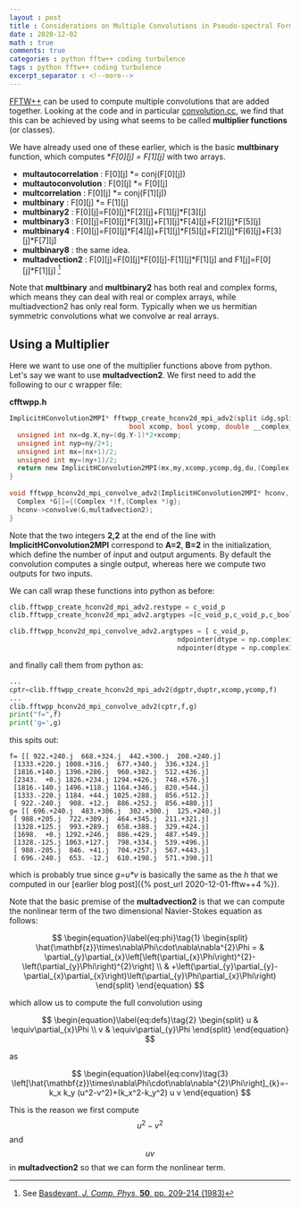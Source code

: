 ```yaml
---
layout : post
title : Considerations on Multiple Convolutions in Pseudo-spectral Formulation
date : 2020-12-02
math : true
comments: true
categories : python fftw++ coding turbulence
tags : python fftw++ coding turbulence
excerpt_separator : <!--more-->
---
```


[FFTW++](https://github.com/dealias/fftwpp) can be used to compute multiple convolutions that are added together. Looking at the code and in particular
[convolution.cc](https://github.com/dealias/fftwpp/blob/master/convolution.cc), we find that this can be achieved by using what seems to be called **multiplier functions** (or classes).

We have already used one of these earlier, which is the basic **multbinary** function, which computes **F[0][j] *= F[1][j]** with two arrays.

<!--more-->

- **multautocorrelation** : F[0][j] \*= conj(F[0][j])
- **multautoconvolution** : F[0][j] \*= F[0][j]
- **multcorrelation** : F[0][j] \*= conj(F[1][j])
- **multbinary** : F[0][j] \*= F[1][j]
- **multbinary2** : F[0][j]=F[0][j]\*F[2][j]+F[1][j]\*F[3][j]
- **multbinary3** : F[0][j]=F[0][j]\*F[3][j]+F[1][j]\*F[4][j]+F[2][j]\*F[5][j]
- **multbinary4** : F[0][j]=F[0][j]\*F[4][j]+F[1][j]\*F[5][j]+F[2][j]\*F[6][j]+F[3][j]\*F[7][j]
- **multbinary8** : the same idea.
- **multadvection2** : F[0][j]=F[0][j]\*F[0][j]-F[1][j]\*F[1][j] and F1[j]=F[0][j]\*F[1][j] [^1]

[^1]: See [Basdevant, *J. Comp. Phys*, **50**, pp. 209-214 (1983)](https://doi.org/10.1016/0021-9991(83)90064-5)

Note that **multbinary** and **multbinary2** has both real and complex forms, which means they can deal with real or complex arrays, while multiadvection2 has only real form. Typically when we us hermitian symmetric convolutions
what we convolve ar real arrays.

## Using a Multiplier

Here we want to use one of the multiplier functions above from python. Let's say we want to use **multadvection2**. We first need to add the following to our c wrapper file:

**cfftwpp.h**
```c
ImplicitHConvolution2MPI* fftwpp_create_hconv2d_mpi_adv2(split &dg,split &du,
						      bool xcomp, bool ycomp, double __complex__ *g){
  unsigned int nx=dg.X,ny=(dg.Y-1)*2+xcomp;
  unsigned int nyp=ny/2+1;
  unsigned int mx=(nx+1)/2;
  unsigned int my=(ny+1)/2;
  return new ImplicitHConvolution2MPI(mx,my,xcomp,ycomp,dg,du,(Complex *)g,dfoptions,2,2);
}
  
void fftwpp_hconv2d_mpi_convolve_adv2(ImplicitHConvolution2MPI* hconv, double __complex__ *f, double __complex__ *g) {
  Complex *G[]={(Complex *)f,(Complex *)g};
  hconv->convolve(G,multadvection2);
}
```
Note that the two integers **2,2** at the end of the line with **ImplicitHConvolution2MPI** correspond to **A=2**, **B=2** in the initialization, which define the number of input and output arguments.
By default the convolution computes a single output, whereas here we compute two outputs for two inputs.

We can call wrap these functions into python as before:

```py
clib.fftwpp_create_hconv2d_mpi_adv2.restype = c_void_p
clib.fftwpp_create_hconv2d_mpi_adv2.argtypes =[c_void_p,c_void_p,c_bool, c_bool,ndpointer(dtype = np.complex128)]

clib.fftwpp_hconv2d_mpi_convolve_adv2.argtypes = [ c_void_p,
                                          ndpointer(dtype = np.complex128),
                                          ndpointer(dtype = np.complex128) ]
```

and finally call them from python as:

```py
...
cptr=clib.fftwpp_create_hconv2d_mpi_adv2(dgptr,duptr,xcomp,ycomp,f)
...
clib.fftwpp_hconv2d_mpi_convolve_adv2(cptr,f,g)
print("f=",f)
print('g=',g)
```
this spits out:
```
f= [[ 922.+240.j  668.+324.j  442.+300.j  208.+240.j]
 [1333.+220.j 1008.+316.j  677.+340.j  336.+324.j]
 [1816.+140.j 1396.+286.j  960.+382.j  512.+436.j]
 [2343.  +0.j 1826.+234.j 1294.+426.j  748.+576.j]
 [1816.-140.j 1496.+118.j 1164.+346.j  820.+544.j]
 [1333.-220.j 1184. +44.j 1025.+288.j  856.+512.j]
 [ 922.-240.j  908. +12.j  886.+252.j  856.+480.j]]
g= [[ 696.+240.j  483.+306.j  302.+300.j  125.+240.j]
 [ 988.+205.j  722.+309.j  464.+345.j  211.+321.j]
 [1328.+125.j  993.+289.j  658.+388.j  329.+424.j]
 [1698.  +0.j 1292.+246.j  886.+429.j  487.+549.j]
 [1328.-125.j 1063.+127.j  798.+334.j  539.+496.j]
 [ 988.-205.j  846. +41.j  704.+257.j  567.+443.j]
 [ 696.-240.j  653. -12.j  610.+198.j  571.+390.j]]
```

which is probably true since *g=u\*v* is basically the same as the *h* that we computed in our [earlier blog post]({% post_url 2020-12-01-fftw++4 %}).

Note that the basic premise of the **multadvection2** is that we can compute the nonlinear term of the two dimensional
Navier-Stokes equation as follows:

$$
\begin{equation}\label{eq:phi}\tag{1}
\begin{split}
\hat{\mathbf{z}}\times\nabla\Phi\cdot\nabla\nabla^{2}\Phi	= & \partial_{y}\partial_{x}\left[\left(\partial_{x}\Phi\right)^{2}-\left(\partial_{y}\Phi\right)^{2}\right] \\
	& +\left(\partial_{y}\partial_{y}-\partial_{x}\partial_{x}\right)\left(\partial_{y}\Phi\partial_{x}\Phi\right)
\end{split}
\end{equation}
$$

which allow us to compute the full convolution using

$$
\begin{equation}\label{eq:defs}\tag{2}
\begin{split}
u & \equiv\partial_{x}\Phi \\
v & \equiv\partial_{y}\Phi
\end{split}
\end{equation}
$$

as

$$
\begin{equation}\label{eq:conv}\tag{3}
\left[\hat{\mathbf{z}}\times\nabla\Phi\cdot\nabla\nabla^{2}\Phi\right]_{k}=-k_x k_y (u^2-v^2)+(k_x^2-k_y^2) u v
\end{equation}
$$

This is the reason we first compute $$u^2-v^2$$ and $$uv$$ in **multadvection2** so that we can form the nonlinear term.